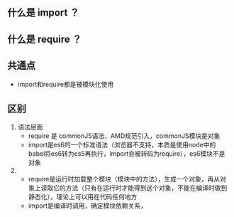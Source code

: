 ## 什么是 import ？


## 什么是 require ？


## 共通点
+ import和require都是被模块化使用


## 区别
1. 语法层面
    + require 是 commonJS语法，AMD规范引入，commonJS模块是对象
    + import是es6的一个标准语法（浏览器不支持，本质是使用node中的babel将es6转为es5再执行，import会被转码为require），es6模块不是对象
2. 
    + require是运行时加载整个模块（模块中的方法），生成一个对象，再从对象上读取它的方法（只有在运行时才能得到这个对象，不能在编译时做到静态化），理论上可以用在代码任何地方
    + import是编译时调用，确定模块依赖关系，

